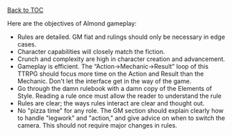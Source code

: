 [Back to TOC](../toc.md)

Here are the objectives of Almond gameplay:

- Rules are detailed. GM fiat and rulings should only be necessary in edge cases.
- Character capabilities will closely match the fiction.
- Crunch and complexity are high in character creation and advancement.
- Gameplay is efficient. The “Action->Mechanic->Result” loop of  this TTRPG should focus more time on the Action and Result than the Mechanic. Don't let the interface get in the way of the game.
- Go through the damn rulebook with a damn copy of the Elements of  Style. Reading a rule once must allow the reader to understand the rule
- Rules are clear; the ways rules interact are clear and thought out.
- No "pizza time" for any role. The GM section should explain clearly how to handle "legwork" and "action," and give advice on when to switch the camera. This should not require major changes in rules.


